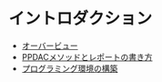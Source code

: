 # イントロダクション

- [オーバービュー](sec_1-1.md)
- [PPDACメソッドとレポートの書き方](sec_1-2.md)
- [プログラミング環境の構築](sec_1-3.md)